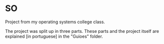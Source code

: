 # SO
Project from my operating systems college class.

The project was split up in three parts. These parts and the project itself are explained [in portuguese] in the "Guioes" folder.
